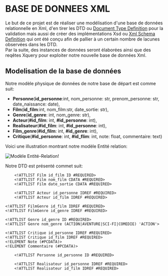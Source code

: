 # BASE DE DONNEES XML
Le but de ce projet est de réaliser une modélisation d'une base de données relationnelle en Xml, d'en tirer les DTD ou [Document Type Definition](https://fr.wikipedia.org/wiki/Document_type_definition)
pour la validation mais aussi de créer des implémentations Xsd ou [Xml Schema Definition](https://fr.wikipedia.org/wiki/XML_Schema) qui ont été conçu afin de pallier à un certain nombre de lacunes observées dans les DTD.   
Par la suite, des instances de données seront élaborées ainsi que des reqêtes Xquery pour exploiter notre nouvelle base de données Xml.


## Modelisation de la base de données
Notre modèle physique de données de notre base de départ est comme suit:   
-  **Personne**(__id_personne__:int, nom_personne: str, prenom_personne: str, date_naissance: date),  
-  **Film**(__id_film__:int, nom_film:str, date_sortie: str),   
-  **Genre**(__id_genre__: int, nom_genre: str),   
-  **Acteur**(__#id_film__: int, __#id_personne__: int),   
-  **Realisateur**(__#id_film__: int, __#id_personne__: int),   
-  **Film_genre**(__#id_film__: int, __#id_genre__: int),
-  **Critique**(__#id_personne__: int, __#id_flim__: int, note: float, commentaire: text)


Voici une illustration montrant notre modèle Entité relation:     
  
  
![Modèle Entité-Relation!](https://www-apps.univ-lehavre.fr/forge/bda_group/bda/raw/master/modele_entite_relation.png "Modèle Entité Relation")  
   
Notre DTD est présenté commet suit:  

<!ELEMENT Film (Realisateur+, Acteur+, Critique* )>
        <!ATTLIST Film id_film ID #REQUIRED>
        <!ATTLIST Film nom_film CDATA #REQUIRED>
        <!ATTLIST Film date_sortie CDATA #REQUIRED>


<!ELEMENT Acteur (Role)>
        <!ATTLIST Acteur id_personne IDREF #REQUIRED>
        <!ATTLIST Acteur id_film IDREF #REQUIRED>
<!ELEMENT Role (#PCDATA)>


<!ELEMENT FilmGenre EMPTY>
    <!ATTLIST FilmGenre id_film IDREF #REQUIRED>
    <!ATTLIST FilmGenre id_genre IDREF #REQUIRED>


<!ELEMENT Genre EMPTY>
    <!ATTLIST Genre id_genre ID #REQUIRED>
    <!ATTLIST Genre nom_genre (ACTION|AVENTURE|SCI-FI|COMEDIE) 'ACTION'>


<!ELEMENT Critique (Commentaire,Note)>
    <!ATTLIST Critique id_personne IDREF #REQUIRED>
    <!ATTLIST Critique id_film IDREF #REQUIRED>
    <!ELEMENT Note (#PCDATA)>
    <!ELEMENT Commentaire (#PCDATA)>


<!ELEMENT Personne (Nom, Prenom+, Date_naissance)>
        <!ATTLIST Personne id_personne ID #REQUIRED>
<!ELEMENT Nom (#PCDATA)>
<!ELEMENT Prenom (#PCDATA)>
<!ELEMENT Date_naissance (#PCDATA)>


<!ELEMENT Realisateur EMPTY>
        <!ATTLIST Realisateur id_personne IDREF #REQUIRED>
        <!ATTLIST Realisateur id_film IDREF #REQUIRED>